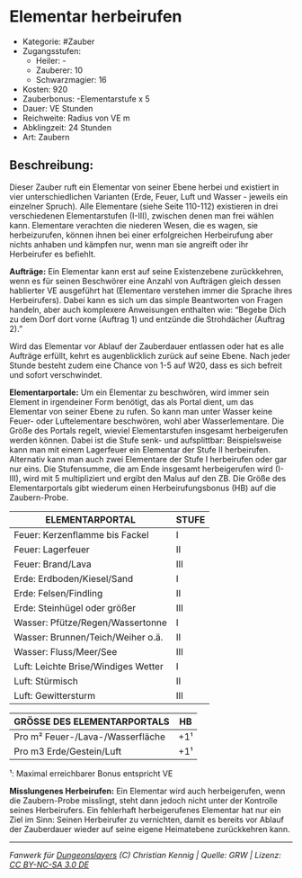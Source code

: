 # Elementar herbeirufen

- Kategorie: #Zauber
- Zugangsstufen:
  - Heiler: -
  - Zauberer: 10
  - Schwarzmagier: 16
- Kosten: 920
- Zauberbonus: -Elementarstufe x 5
- Dauer: VE Stunden
- Reichweite: Radius von VE m
- Abklingzeit: 24 Stunden
- Art: Zaubern

## Beschreibung:

Dieser Zauber ruft ein Elementar von seiner Ebene herbei und existiert in vier unterschiedlichen Varianten (Erde, Feuer, Luft und Wasser - jeweils ein einzelner Spruch). Alle Elementare (siehe Seite 110-112) existieren in drei verschiedenen Elementarstufen (I-III), zwischen denen man frei wählen kann. Elementare verachten die niederen Wesen, die es wagen, sie herbeizurufen, können ihnen bei einer erfolgreichen Herbeirufung aber nichts anhaben und kämpfen nur, wenn man sie angreift oder ihr Herbeirufer es befiehlt.  


**Aufträge:** Ein Elementar kann erst auf seine Existenzebene zurückkehren, wenn es für seinen Beschwörer eine Anzahl von Aufträgen gleich dessen hablierter VE ausgeführt hat (Elementare verstehen immer die Sprache ihres Herbeirufers). Dabei kann es sich um das simple Beantworten von Fragen handeln, aber auch komplexere Anweisungen enthalten wie: “Begebe Dich zu dem Dorf dort vorne (Auftrag 1) und entzünde die Strohdächer (Auftrag 2).”  

Wird das Elementar vor Ablauf der Zauberdauer entlassen oder hat es alle Aufträge erfüllt, kehrt es augenblicklich zurück auf seine Ebene. Nach jeder Stunde besteht zudem eine Chance von 1-5 auf W20, dass es sich befreit und sofort verschwindet.  

**Elementarportale:** Um ein Elementar zu beschwören, wird immer sein Element in irgendeiner Form benötigt, das als Portal dient, um das Elementar von seiner Ebene zu rufen. So kann man unter Wasser keine Feuer- oder Luftelementare beschwören, wohl aber Wasserlementare. Die Größe des Portals regelt, wieviel Elementarstufen insgesamt herbeigerufen werden können. Dabei ist die Stufe senk- und aufsplittbar: Beispielsweise kann man mit einem Lagerfeuer ein Elementar der Stufe II herbeirufen. Alternativ kann man auch zwei Elementare der Stufe I herbeirufen oder gar nur eins. Die Stufensumme, die am Ende insgesamt herbeigerufen wird (I-III), wird mit 5 multipliziert und ergibt den Malus auf den ZB. Die Größe des Elementarportals gibt wiederum einen Herbeirufungsbonus (HB) auf die Zaubern-Probe.

| ELEMENTARPORTAL                       | STUFE |
|---------------------------------------|-------|
|  Feuer: Kerzenflamme bis Fackel       |    I  |
|  Feuer: Lagerfeuer                    |   II  |
|  Feuer: Brand/Lava                    |  III  |
|   Erde: Erdboden/Kiesel/Sand          |    I  |
|   Erde: Felsen/Findling               |   II  |
|   Erde: Steinhügel oder größer        |  III  |
| Wasser: Pfütze/Regen/Wassertonne      |    I  |
| Wasser: Brunnen/Teich/Weiher o.ä.     |   II  |
| Wasser: Fluss/Meer/See                |  III  |
|   Luft: Leichte Brise/Windiges Wetter |    I  |
|   Luft: Stürmisch                     |   II  |
|   Luft: Gewittersturm                 |  III  |

|      GRÖSSE DES ELEMENTARPORTALS |  HB |
|----------------------------------|-----|
| Pro m² Feuer-/Lava-/Wasserfläche | +1¹ |
|         Pro m3 Erde/Gestein/Luft | +1¹ |

¹: Maximal erreichbarer Bonus entspricht VE  

**Misslungenes Herbeirufen:** Ein Elementar wird auch herbeigerufen, wenn die Zaubern-Probe misslingt, steht dann jedoch nicht unter der Kontrolle seines Herbeirufers. Ein fehlerhaft herbeigerufenes Elementar hat nur ein Ziel im Sinn: Seinen Herbeirufer zu vernichten, damit es bereits vor Ablauf der Zauberdauer wieder auf seine eigene Heimatebene zurückkehren kann.

---

_Fanwerk für [Dungeonslayers](https://www.dungeonslayers.net/) (C) Christian Kennig | Quelle: GRW | Lizenz: [CC BY-NC-SA 3.0 DE](https://creativecommons.org/licenses/by-nc-sa/3.0/de/)_
